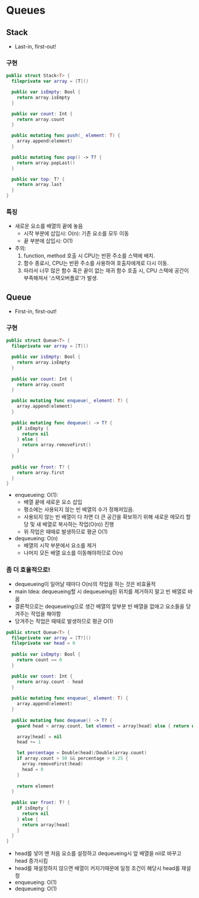 # Queues

## Stack

- Last-in, first-out!

### 구현

```swift
public struct Stack<T> {
  fileprivate var array = [T]()

  public var isEmpty: Bool {
    return array.isEmpty
  }

  public var count: Int {
    return array.count
  }

  public mutating func push(_ element: T) {
    array.append(element)
  }

  public mutating func pop() -> T? {
    return array.popLast()
  }

  public var top: T? {
    return array.last
  }
}
```

### 특징

- 새로운 요소를 배열의 끝에 놓음
  - 시작 부분에 삽입시: O(n): 기존 요소를 모두 이동
  - 끝 부분에 삽입시: O(1)
- 주의: 
  1. function, method 호출 시 CPU는 반환 주소를 스택에 배치.
  2. 함수 종료시, CPU는 반환 주소를 사용하여 호출자에게로 다시 이동.
  3. 따라서 너무 많은 함수 혹은 끝이 없는 재귀 함수 호출 시, CPU 스택에 공간이 부족해져서 '스택오버플로'가 발생.

## Queue

- First-in, first-out!

### 구현

```swift
public struct Queue<T> {
  fileprivate var array = [T]()

  public var isEmpty: Bool {
    return array.isEmpty
  }
  
  public var count: Int {
    return array.count
  }

  public mutating func enqueue(_ element: T) {
    array.append(element)
  }
  
  public mutating func dequeue() -> T? {
    if isEmpty {
      return nil
    } else {
      return array.removeFirst()
    }
  }
  
  public var front: T? {
    return array.first
  }
}
```

- enqueueing: O(1):
  - 배열 끝에 새로운 요소 삽입
  - 평소에는 사용되지 않는 빈 배열의 수가 정해져있음.
  - 사용되지 않는 빈 배열이 다 차면 더 큰 공간을 확보하기 위해 새로운 메모리 할당 및 새 배열로 복사하는 작업(O(n)) 진행
  - 위 작업은 때때로 발생하므로 평균 O(1)
- dequeueing: O(n)
  - 배열의 시작 부분에서 요소를 제거
  - 나머지 모든 배열 요소를 이동해야하므로 O(n)
  
### 좀 더 효율적으로!
  
- dequeueing이 일어날 때마다 O(n)의 작업을 하는 것은 비효율적
- main Idea: dequeueing할 시 dequeueing된 위치를 제거하지 말고 빈 배열로 바꿈
- 결론적으로는 dequeueing으로 생긴 배열의 앞부분 빈 배열을 없애고 요소들을 당겨주는 작업을 해야함
- 당겨주는 작업은 때때로 발생하므로 평균 O(1)
  
  
```swift
public struct Queue<T> {
  fileprivate var array = [T?]()
  fileprivate var head = 0
  
  public var isEmpty: Bool {
    return count == 0
  }

  public var count: Int {
    return array.count - head
  }
  
  public mutating func enqueue(_ element: T) {
    array.append(element)
  }
  
  public mutating func dequeue() -> T? {
    guard head < array.count, let element = array[head] else { return nil }

    array[head] = nil
    head += 1

    let percentage = Double(head)/Double(array.count)
    if array.count > 50 && percentage > 0.25 {
      array.removeFirst(head)
      head = 0
    }
    
    return element
  }
  
  public var front: T? {
    if isEmpty {
      return nil
    } else {
      return array[head]
    }
  }
}
```

- head를 넣어 맨 처음 요소를 설정하고 dequeueing시 앞 배열을 nil로 바꾸고 head 증가시킴
- head를 재설정하지 않으면 배열이 커지기때문에 일정 조건이 해당시 head를 재설정
- enqueueing: O(1)
- dequeueing: O(1)

















